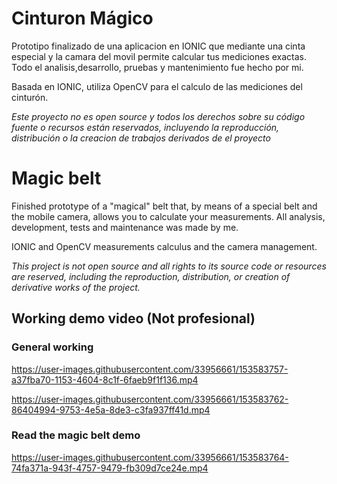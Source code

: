 # Cinturon Mágico 



Prototipo finalizado de una aplicacion en IONIC que mediante una cinta especial y la camara del movil permite calcular tus mediciones exactas.
Todo el analisis,desarrollo, pruebas y mantenimiento fue hecho por mi.

Basada en IONIC, utiliza OpenCV para el calculo de las mediciones del cinturón.

*Este proyecto no es open source y todos los derechos sobre su código fuente o recursos están reservados, incluyendo la reproducción, distribución o la creacion de trabajos derivados de el proyecto*


# Magic belt

Finished prototype of a "magical" belt that, by means of a special belt and the mobile camera, allows you to calculate your measurements.
All analysis, development, tests and maintenance was made by me.

IONIC and OpenCV measurements calculus and the camera management.

*This project is not open source and all rights to its source code or resources are reserved, including the reproduction, distribution, or creation of derivative works of the project.*


## Working demo video (Not profesional)

### General working




https://user-images.githubusercontent.com/33956661/153583757-a37fba70-1153-4604-8c1f-6faeb9f1f136.mp4



https://user-images.githubusercontent.com/33956661/153583762-86404994-9753-4e5a-8de3-c3fa937ff41d.mp4








### Read the magic belt demo

https://user-images.githubusercontent.com/33956661/153583764-74fa371a-943f-4757-9479-fb309d7ce24e.mp4
